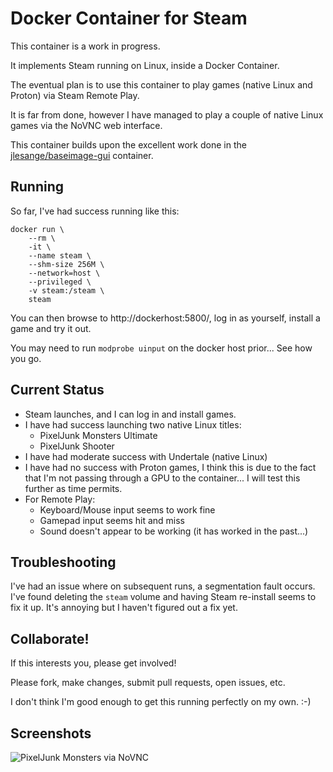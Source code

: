 # Docker Container for Steam

This container is a work in progress.

It implements Steam running on Linux, inside a Docker Container.

The eventual plan is to use this container to play games (native Linux and Proton) via Steam Remote Play.

It is far from done, however I have managed to play a couple of native Linux games via the NoVNC web interface.

This container builds upon the excellent work done in the [jlesange/baseimage-gui](https://hub.docker.com/r/jlesage/baseimage-gui) container.

## Running

So far, I've had success running like this:

```
docker run \
    --rm \
    -it \
    --name steam \
    --shm-size 256M \
    --network=host \
    --privileged \
    -v steam:/steam \
    steam
```

You can then browse to http://dockerhost:5800/, log in as yourself, install a game and try it out.

You may need to run `modprobe uinput` on the docker host prior... See how you go.

## Current Status

* Steam launches, and I can log in and install games.
* I have had success launching two native Linux titles:
  * PixelJunk Monsters Ultimate
  * PixelJunk Shooter
* I have had moderate success with Undertale (native Linux)
* I have had no success with Proton games, I think this is due to the fact that I'm not passing through a GPU to the container... I will test this further as time permits.
* For Remote Play:
  * Keyboard/Mouse input seems to work fine
  * Gamepad input seems hit and miss
  * Sound doesn't appear to be working (it has worked in the past...)

## Troubleshooting

I've had an issue where on subsequent runs, a segmentation fault occurs. I've found deleting the `steam` volume and having Steam re-install seems to fix it up. It's annoying but I haven't figured out a fix yet.

## Collaborate!

If this interests you, please get involved!

Please fork, make changes, submit pull requests, open issues, etc.

I don't think I'm good enough to get this running perfectly on my own. :-)

## Screenshots

![PixelJunk Monsters via NoVNC](https://imgur.com/a/B7HT7nL "PixelJunk Monsters via NoVNC")


